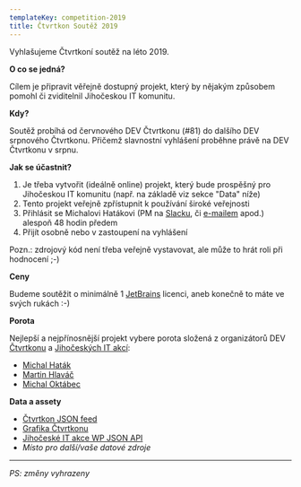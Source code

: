 ```yaml
---
templateKey: competition-2019
title: Čtvrtkon Soutěž 2019
---
```


Vyhlašujeme Čtvrtkoní soutěž na léto 2019.

**O co se jedná?**

Cílem je připravit věřejně dostupný projekt, který by nějakým způsobem pomohl či zviditelnil Jihočeskou IT komunitu.

**Kdy?**

Soutěž probíhá od červnového DEV Čtvrtkonu (#81) do dalšího DEV srpnového Čtvrtkonu.
Přičemž slavnostní vyhlášení proběhne právě na DEV Čtvrtkonu v srpnu.

**Jak se účastnit?**

1) Je třeba vytvořit (ideálně online) projekt, který bude prospěšný pro Jihočeskou IT komunitu (např. na základě viz sekce "Data" níže)
2) Tento projekt veřejně zpřístupnit k používání široké veřejnosti
3) Přihlásit se Michalovi Hatákovi (PM na [Slacku](https://ctvrtkon.cz/slack), či [e-mailem](mailto:hatakm@ctvrtkon.cz) apod.) alespoň 48 hodin předem
4) Přijít osobně nebo v zastoupení na vyhlášení

Pozn.: zdrojový kód není třeba veřejně vystavovat, ale může to hrát roli při hodnocení ;-)

**Ceny**

Budeme soutěžit o minimálně 1 [JetBrains](https://www.jetbrains.com/) licenci, aneb konečně to máte ve svých rukách :-)

**Porota**

Nejlepší a nejpřínosnější projekt vybere porota složená z organizátorů DEV [Čtvrtkonu](https://www.ctvrtkon.cz/about) a [Jihočeských IT akcí](https://www.jihoceskeitakce.cz/kontakt/):

- [Michal Haták](http://www.twista.cz/)
- [Martin Hlaváč](https://www.hlavacm.net/)
- [Michal Oktábec](http://www.michaloktabec.cz/)

**Data a assety**

- [Čtvrtkon JSON feed](https://www.ctvrtkon.cz/feed-1.json)
- [Grafika Čtvrtkonu](https://github.com/Ctvrtkon/ctvrtkon.cz/tree/master/src/img)
- [Jihočeské IT akce WP JSON API](https://www.jihoceskeitakce.cz/wp-json/)
- *Místo pro další/vaše datové zdroje*

---
*PS: změny vyhrazeny*
